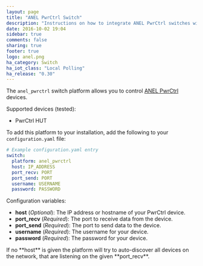 ```yaml
---
layout: page
title: "ANEL PwrCtrl Switch"
description: "Instructions on how to integrate ANEL PwrCtrl switches within Home Assistant."
date: 2016-10-02 19:04
sidebar: true
comments: false
sharing: true
footer: true
logo: anel.png
ha_category: Switch
ha_iot_class: "Local Polling"
ha_release: "0.30"
---
```


The `anel_pwrctrl` switch platform allows you to control [ANEL PwrCtrl](http://anel-elektronik.de/SITE/produkte/produkte.htm) devices.

Supported devices (tested):

- PwrCtrl HUT

To add this platform to your installation, add the following to your `configuration.yaml` file:

```yaml
# Example configuration.yaml entry
switch:
  platform: anel_pwrctrl
  host: IP_ADDRESS
  port_recv: PORT
  port_send: PORT
  username: USERNAME
  password: PASSWORD
```

Configuration variables:

- **host** (*Optional*): The IP address or hostname of your PwrCtrl device.
- **port_recv** (*Required*): The port to receive data from the device.
- **port_send** (*Required*): The port to send data to the device.
- **username** (*Required*): The username for your device.
- **password** (*Required*): The password for your device.

<p class="note">If no **host** is given the platform will try to auto-discover all devices on the network, that are listening on the given **port_recv**.</p>
